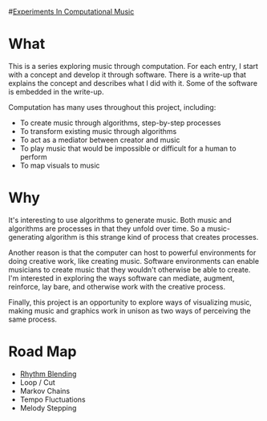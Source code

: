 #[Experiments In Computational Music](http://jamesmorrowdesign.com/ECM/)

# What

This is a series exploring music through computation. For each entry, I start with a concept and develop it through software. There is a write-up that explains the concept and describes what I did with it. Some of the software is embedded in the write-up. 

Computation has many uses throughout this project, including:
* To create music through algorithms, step-by-step processes
* To transform existing music through algorithms
* To act as a mediator between creator and music
* To play music that would be impossible or difficult for a human to perform
* To map visuals to music

# Why

It's interesting to use algorithms to generate music. Both music and algorithms are processes in that they unfold over time. So a music-generating algorithm is this strange kind of process that creates processes. 

Another reason is that the computer can host to powerful environments for doing creative work, like creating music. Software environments can enable musicians to create music that they wouldn't otherwise be able to create. I'm interested in exploring the ways software can mediate, augment, reinforce, lay bare, and otherwise work with the creative process. 

Finally, this project is an opportunity to explore ways of visualizing music, making music and graphics work in unison as two ways of perceiving the same process.

# Road Map

* [Rhythm Blending](http://jamesmorrowdesign.com/ECM/1%20rhythm%20blending/)
* Loop / Cut
* Markov Chains
* Tempo Fluctuations
* Melody Stepping
